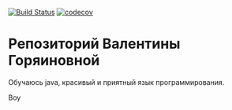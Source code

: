 [![Build Status](https://travis-ci.org/TinaGVI/job4j.svg?branch=master)](https://travis-ci.org/TinaGVI/job4j)
[![codecov](https://codecov.io/gh/TinaGVI/job4j/branch/master/graph/badge.svg)](https://codecov.io/gh/TinaGVI/job4j)

# Репозиторий Валентины Горяиновной

Обучаюсь java, красивый и приятный язык программирования. 

Воу